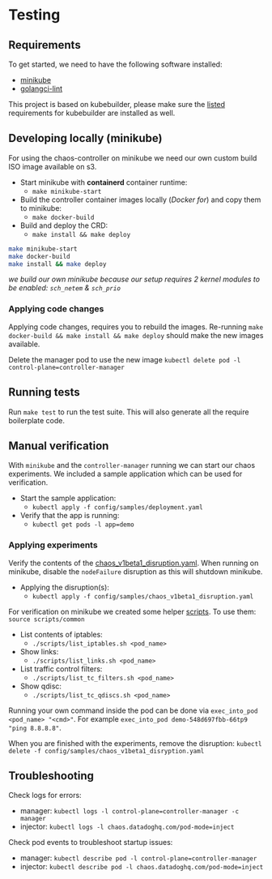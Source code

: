 # Testing

## Requirements

To get started, we need to have the following software installed:

* [minikube](https://kubernetes.io/docs/tasks/tools/install-minikube/)
* [golangci-lint](https://github.com/golangci/golangci-lint)

This project is based on kubebuilder, please make sure the [listed](https://book.kubebuilder.io/quick-start.html#prerequisites) requirements for kubebuilder are installed as well.

## Developing locally (minikube)

For using the chaos-controller on minikube we need our own custom build ISO image available on s3.

* Start minikube with **containerd** container runtime:
  * `make minikube-start`
* Build the controller container images locally (_Docker for_) and copy them to minikube:
  * `make docker-build`
* Build and deploy the CRD:
  * `make install && make deploy`

``` sh
make minikube-start
make docker-build
make install && make deploy
```

_we build our own minikube because our setup requires 2 kernel modules to be enabled: `sch_netem` & `sch_prio`_

### Applying code changes

Applying code changes, requires you to rebuild the images. Re-running `make docker-build && make install && make deploy` should make the new images available.

Delete the manager pod to use the new image `kubectl delete pod -l control-plane=controller-manager`

## Running tests

Run `make test` to run the test suite. This will also generate all the require boilerplate code.

## Manual verification

With `minikube` and the `controller-manager` running we can start our chaos experiments. We included a sample application which can be used for verification.

* Start the sample application:
  * `kubectl apply -f config/samples/deployment.yaml`
* Verify that the app is running:
  * `kubectl get pods -l app=demo`

### Applying experiments

Verify the contents of the [chaos_v1beta1_disruption.yaml](config/samples/chaos_v1beta1_disruption.yaml). When running on minikube, disable the `nodeFailure` disruption as this will shutdown minikube.

* Applying the disruption(s):
  * `kubectl apply -f config/samples/chaos_v1beta1_disruption.yaml`

For verification on minikube we created some helper [scripts](scripts/). To use them: `source scripts/common`

* List contents of iptables:
  * `./scripts/list_iptables.sh <pod_name>`
* Show links:
  * `./scripts/list_links.sh <pod_name>`
* List traffic control filters:
  * `./scripts/list_tc_filters.sh <pod_name>`
* Show qdisc:
  * `./scripts/list_tc_qdiscs.sh <pod_name>`

Running your own command inside the pod can be done via `exec_into_pod <pod_name> "<cmd>"`. For example `exec_into_pod demo-548d697fbb-66tp9 "ping 8.8.8.8"`.

When you are finished with the experiments, remove the disruption: `kubectl delete -f config/samples/chaos_v1beta1_disryption.yaml`

## Troubleshooting

Check logs for errors:

* manager: `kubectl logs -l control-plane=controller-manager -c manager`
* injector: `kubectl logs -l chaos.datadoghq.com/pod-mode=inject`

Check pod events to troubleshoot startup issues:

* manager: `kubectl describe pod -l control-plane=controller-manager`
* injector: `kubectl describe pod -l chaos.datadoghq.com/pod-mode=inject`
